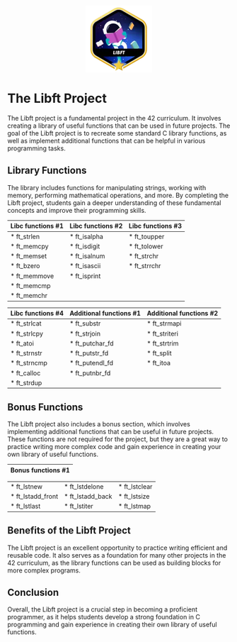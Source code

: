 <p align="center">
  <img src="https://github.com/leogaudin/42_project_badges/raw/main/badges/libft_bonus.webp" alt="Libft">
</p>

# The Libft Project

The Libft project is a fundamental project in the 42 curriculum. It involves creating a library of useful functions that can be used in future projects. The goal of the Libft project is to recreate some standard C library functions, as well as implement additional functions that can be helpful in various programming tasks.

## Library Functions

The library includes functions for manipulating strings, working with memory, performing mathematical operations, and more. By completing the Libft project, students gain a deeper understanding of these fundamental concepts and improve their programming skills.

| **Libc functions #1** | **Libc functions #2** | **Libc functions #3** |
| --- | --- | --- |
| * ft_strlen	| * ft_isalpha | * ft_toupper |
| * ft_memcpy	| * ft_isdigit | * ft_tolower |
| * ft_memset	| * ft_isalnum | * ft_strchr |
| * ft_bzero	| * ft_isascii | * ft_strrchr |
| * ft_memmove	| * ft_isprint ||
| * ft_memcmp |||
| * ft_memchr |||

| **Libc functions #4** | **Additional functions #1** | **Additional functions #2** |
| --- | --- | --- |
| * ft_strlcat | * ft_substr | * ft_strmapi |
| * ft_strlcpy | * ft_strjoin | * ft_striteri |
| * ft_atoi | * ft_putchar_fd | * ft_strtrim |
| * ft_strnstr | * ft_putstr_fd | * ft_split |
| * ft_strncmp | * ft_putendl_fd | * ft_itoa |
| * ft_calloc | * ft_putnbr_fd | |
| * ft_strdup | | |


## Bonus Functions

The Libft project also includes a bonus section, which involves implementing additional functions that can be useful in future projects. These functions are not required for the project, but they are a great way to practice writing more complex code and gain experience in creating your own library of useful functions.

| **Bonus functions #1**|
| :---: |

||||
| --- | --- | --- |
|* ft_lstnew | * ft_lstdelone | * ft_lstclear |
|* ft_lstadd_front | * ft_lstadd_back | * ft_lstsize |
|* ft_lstlast | * ft_lstiter | * ft_lstmap |



## Benefits of the Libft Project

The Libft project is an excellent opportunity to practice writing efficient and reusable code. It also serves as a foundation for many other projects in the 42 curriculum, as the library functions can be used as building blocks for more complex programs.

## Conclusion

Overall, the Libft project is a crucial step in becoming a proficient programmer, as it helps students develop a strong foundation in C programming and gain experience in creating their own library of useful functions.


<!-- Note to self: The password of 42Evals is your favorite 42 project but replace every 'u' with 'V' and every 'c' with 'C', then add the year 2023 because that was a good year 

CVb3d2023 -->